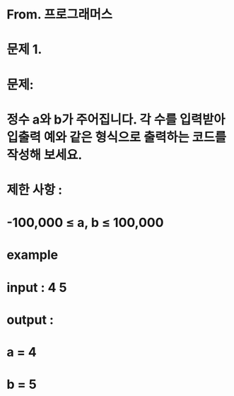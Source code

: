 # From. 프로그래머스
# 문제 1. 
# 문제:
# 정수 a와 b가 주어집니다. 각 수를 입력받아 입출력 예와 같은 형식으로 출력하는 코드를 작성해 보세요.
# 제한 사항 :
# -100,000 ≤ a, b ≤ 100,000
# example
# input : 4 5
# output : 
# a = 4
# b = 5
